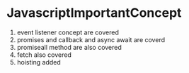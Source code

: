 # JavascriptImportantConcept
1. event listener concept are covered
2. promises and callback and async await are coverd
3. promiseall method are also covered
4. fetch also covered
5. hoisting added
